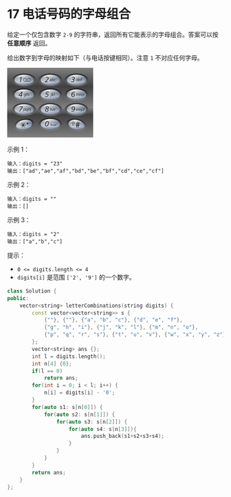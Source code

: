 # 17 电话号码的字母组合

给定一个仅包含数字 `2-9` 的字符串，返回所有它能表示的字母组合。答案可以按 **任意顺序** 返回。

给出数字到字母的映射如下（与电话按键相同）。注意 `1` 不对应任何字母。
 
![Leetcode17](../Src/image/Leetcode17.png)

示例 1：

    输入：digits = "23"
    输出：["ad","ae","af","bd","be","bf","cd","ce","cf"]
    
示例 2：

    输入：digits = ""
    输出：[]

示例 3：

    输入：digits = "2"
    输出：["a","b","c"]
 

提示：

- `0 <= digits.length <= 4`
- `digits[i]` 是范围 `['2', '9']` 的一个数字。

```cpp
class Solution {
public:
    vector<string> letterCombinations(string digits) {
        const vector<vector<string>> s {
            {""}, {""}, {"a", "b", "c"}, {"d", "e", "f"},
            {"g", "h", "i"}, {"j", "k", "l"}, {"m", "n", "o"},
            {"p", "q", "r", "s"}, {"t", "u", "v"}, {"w", "x", "y", "z"}
        };
        vector<string> ans {};
        int l = digits.length();
        int n[4] {0};
        if(l == 0)
            return ans;
        for(int i = 0; i < l; i++) {
            n[i] = digits[i] - '0';
        }
        for(auto s1: s[n[0]]) {
            for(auto s2: s[n[1]]) {
                for(auto s3: s[n[2]]) {
                    for(auto s4: s[n[3]]){
                        ans.push_back(s1+s2+s3+s4);
                    }
                }
            }
        }
        return ans;
    }
};
```
